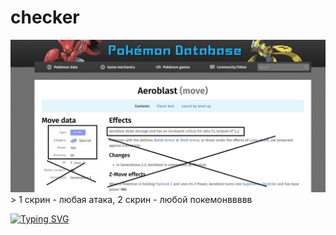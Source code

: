 # checker
<div>
<img src="https://github.com/petrovviacheslav/myitmo/blob/main/materials/pokemons/pok_att.png" style="max-width=200px">
</div>
> 1 скрин - любая атака, 2 скрин - любой покемонввввв

[![Typing SVG](https://readme-typing-svg.herokuapp.com?color=%2336BCF7&width=500&lines=ИТМО+-+институт+тёплых+мужских+отношений)](https://git.io/typing-svg)

